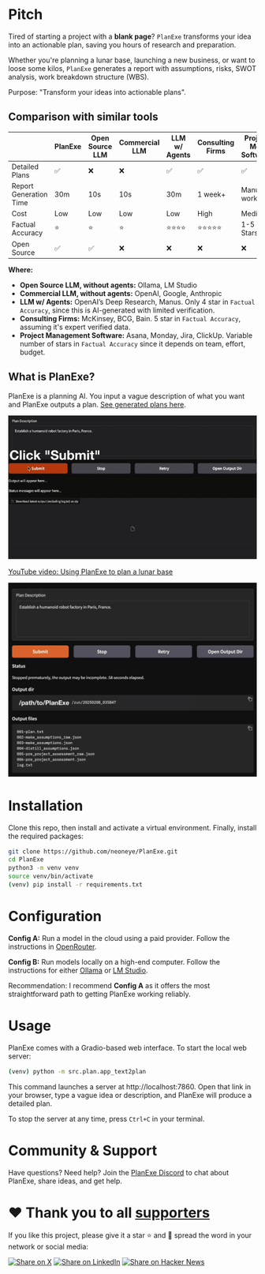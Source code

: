 # Pitch
      
Tired of starting a project with a **blank page**? `PlanExe` transforms your idea into an actionable plan, saving you hours of research and preparation.

Whether you're planning a lunar base, launching a new business, or want to loose some kilos, `PlanExe` generates a report with assumptions, risks, SWOT analysis, work breakdown structure (WBS).
    
Purpose: "Transform your ideas into actionable plans".

## Comparison with similar tools

|                          | PlanExe | Open Source LLM            | Commercial LLM           |  LLM w/ Agents | Consulting Firms | Project Mgt Software |
| ------------------------ | ------- | -------------------------- | ------------------------ | -------------- | ---------------- | -------------------- |
| Detailed Plans           | ✅      | ❌                          | ❌                       | ✅             | ✅                | ✅                   |
| Report Generation Time   | 30m     | 10s                        | 10s                      | 30m            | 1 week+          | Manual work          |
| Cost                     | Low     | Low                        | Low                      | Low            | High             | Medium               |
| Factual Accuracy         | ⭐      | ⭐                          | ⭐                       | ⭐⭐⭐⭐        | ⭐⭐⭐⭐⭐         | 1-5 Stars            |
| Open Source              | ✅      | ✅                          | ❌                       | ❌             | ❌                | ❌                   |

**Where:**
* **Open Source LLM, without agents:** Ollama, LM Studio
* **Commercial LLM, without agents:** OpenAI, Google, Anthropic
* **LLM w/ Agents:** OpenAI’s Deep Research, Manus. Only 4 star in `Factual Accuracy`, since this is AI-generated with limited verification.
* **Consulting Firms:** McKinsey, BCG, Bain. 5 star in `Factual Accuracy`, assuming it's expert verified data.
* **Project Management Software:** Asana, Monday, Jira, ClickUp. Variable number of stars in `Factual Accuracy` since it depends on team, effort, budget.


## What is PlanExe?

PlanExe is a planning AI. You input a vague description of what you want and PlanExe outputs a plan. [See generated plans here](https://neoneye.github.io/PlanExe-web/use-cases/).

![Video of PlanExe](/extra/planexe-humanoid-factory.gif?raw=true "Video of PlanExe")

[YouTube video: Using PlanExe to plan a lunar base](https://www.youtube.com/watch?v=7AM2F1C4CGI)

![Screenshot of PlanExe](/extra/planexe-humanoid-factory.jpg?raw=true "Screenshot of PlanExe")

# Installation

Clone this repo, then install and activate a virtual environment. Finally, install the required packages:

```bash
git clone https://github.com/neoneye/PlanExe.git
cd PlanExe
python3 -m venv venv
source venv/bin/activate
(venv) pip install -r requirements.txt
```

# Configuration

**Config A:** Run a model in the cloud using a paid provider. Follow the instructions in [OpenRouter](extra/openrouter.md).

**Config B:** Run models locally on a high-end computer. Follow the instructions for either [Ollama](extra/ollama.md) or [LM Studio](extra/lm_studio.md).

Recommendation: I recommend **Config A** as it offers the most straightforward path to getting PlanExe working reliably.

# Usage

PlanExe comes with a Gradio-based web interface. To start the local web server:

```bash
(venv) python -m src.plan.app_text2plan
```

This command launches a server at http://localhost:7860. Open that link in your browser, type a vague idea or description, and PlanExe will produce a detailed plan.

To stop the server at any time, press `Ctrl+C` in your terminal.

# Community & Support

Have questions? Need help? Join the [PlanExe Discord](https://neoneye.github.io/PlanExe-web/discord) to chat about PlanExe, share ideas, and get help.

# :heart: Thank you to all [supporters](https://github.com/neoneye/PlanExe/stargazers)

If you like this project, please give it a star ⭐ and 📢 spread the word in your network or social media:

[![Share on X](https://img.shields.io/twitter/url?style=social&url=https%3A%2F%2Fgithub.com%2Fneoneye%2FPlanExe)](https://x.com/intent/post?text=PlanExe:%20Stop%20starting%20from%20scratch!%20Turn%20vague%20ideas%20into%20actionable%20plans%20in%20minutes%20with%20this%20open-source%20AI%20planner.%20Check%20out%20PlanExe%20on%20GitHub:%20https%3A%2F%2Fgithub.com%2Fneoneye%2FPlanExe)
[![Share on LinkedIn](https://img.shields.io/badge/Share%20on-LinkedIn-blue)](https://www.linkedin.com/feed/?linkOrigin=LI_BADGE&shareActive=true&shareUrl=https://github.com/neoneye/PlanExe)
[![Share on Hacker News](https://img.shields.io/badge/-Share%20on%20Hacker%20News-orange)](https://news.ycombinator.com/submitlink?u=https://github.com/neoneye/PlanExe&t=Transforms%20your%20idea%20into%20a%20plan)
